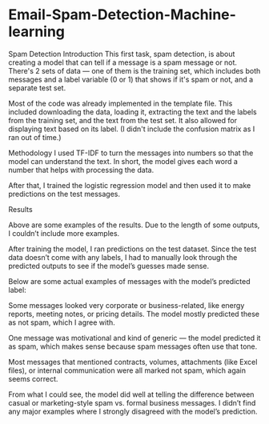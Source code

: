 # Email-Spam-Detection-Machine-learning

Spam Detection
Introduction
This first task, spam detection, is about creating a model that can tell if a message is a spam message or not. There's 2 sets of data — one of them is the training set, which includes both messages and a label variable (0 or 1) that shows if it's spam or not, and a separate test set.

Most of the code was already implemented in the template file. This included downloading the data, loading it, extracting the text and the labels from the training set, and the text from the test set. It also allowed for displaying text based on its label. (I didn't include the confusion matrix as I ran out of time.)

Methodology
I used TF-IDF to turn the messages into numbers so that the model can understand the text. In short, the model gives each word a number that helps with processing the data.

After that, I trained the logistic regression model and then used it to make predictions on the test messages.

Results

Above are some examples of the results. Due to the length of some outputs, I couldn’t include more examples.

After training the model, I ran predictions on the test dataset. Since the test data doesn’t come with any labels, I had to manually look through the predicted outputs to see if the model’s guesses made sense.

Below are some actual examples of messages with the model’s predicted label:

Some messages looked very corporate or business-related, like energy reports, meeting notes, or pricing details. The model mostly predicted these as not spam, which I agree with.

One message was motivational and kind of generic — the model predicted it as spam, which makes sense because spam messages often use that tone.

Most messages that mentioned contracts, volumes, attachments (like Excel files), or internal communication were all marked not spam, which again seems correct.

From what I could see, the model did well at telling the difference between casual or marketing-style spam vs. formal business messages. I didn’t find any major examples where I strongly disagreed with the model’s prediction.

